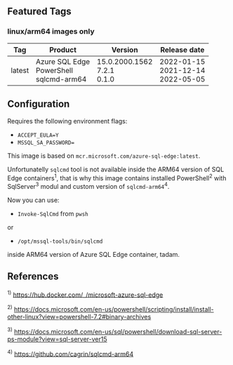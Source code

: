 ## Featured Tags

### linux/arm64 images only

|Tag|Product|Version|Release date|
|--- |--- |--- |---|
|latest|Azure SQL Edge<br/>PowerShell<br/>sqlcmd-arm64|15.0.2000.1562<br/>7.2.1<br/>0.1.0|2022-01-15<br>2021-12-14<br/>2022-05-05|

## Configuration
Requires the following environment flags:
- ```ACCEPT_EULA=Y```
- ```MSSQL_SA_PASSWORD=```

This image is based on ```mcr.microsoft.com/azure-sql-edge:latest```.

Unfortunatelly ```sqlcmd``` tool is not available inside the ARM64 version of SQL Edge containers<sup>1</sup>, that is why this image contains installed PowerShell<sup>2</sup> with SqlServer<sup>3</sup> modul and custom version of ```sqlcmd-arm64```<sup>4</sup>.

Now you can use:

* ```Invoke-SqlCmd``` from ```pwsh```

or
* ```/opt/mssql-tools/bin/sqlcmd```

inside ARM64 version of Azure SQL Edge container, tadam.

## References

<sup>1)</sup> https://hub.docker.com/_/microsoft-azure-sql-edge

<sup>2)</sup> https://docs.microsoft.com/en-us/powershell/scripting/install/install-other-linux?view=powershell-7.2#binary-archives

<sup>3)</sup> https://docs.microsoft.com/en-us/sql/powershell/download-sql-server-ps-module?view=sql-server-ver15

<sup>4)</sup> https://github.com/cagrin/sqlcmd-arm64
